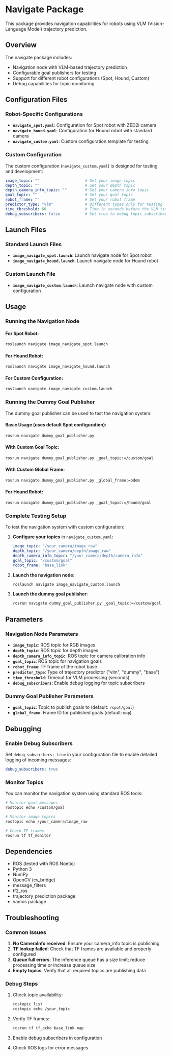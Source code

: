 # Navigate Package

This package provides navigation capabilities for robots using VLM (Vision-Language Model) trajectory prediction.

## Overview

The navigate package includes:
- Navigation node with VLM-based trajectory prediction
- Configurable goal publishers for testing
- Support for different robot configurations (Spot, Hound, Custom)
- Debug capabilities for topic monitoring

## Configuration Files

### Robot-Specific Configurations

- **`navigate_spot.yaml`**: Configuration for Spot robot with ZED2i camera
- **`navigate_hound.yaml`**: Configuration for Hound robot with standard camera
- **`navigate_custom.yaml`**: Custom configuration template for testing

### Custom Configuration

The custom configuration (`navigate_custom.yaml`) is designed for testing and development:

```yaml
image_topic: ""                    # Set your image topic
depth_topic: ""                    # Set your depth topic  
depth_camera_info_topic: ""        # Set your camera info topic
goal_topic: ""                     # Set your goal topic
robot_frame: ""                    # Set your robot frame
predictor_type: "vlm"              # Different types only for testing
time_threshold: 60                 # Time in seconds before the VLM times out and replans
debug_subscribers: false           # Set true to debug topic subscribers
```

## Launch Files

### Standard Launch Files
- **`image_navigate_spot.launch`**: Launch navigate node for Spot robot
- **`image_navigate_hound.launch`**: Launch navigate node for Hound robot

### Custom Launch File
- **`image_navigate_custom.launch`**: Launch navigate node with custom configuration

## Usage

### Running the Navigation Node

#### For Spot Robot:
```bash
roslaunch navigate image_navigate_spot.launch
```

#### For Hound Robot:
```bash
roslaunch navigate image_navigate_hound.launch
```

#### For Custom Configuration:
```bash
roslaunch navigate image_navigate_custom.launch
```

### Running the Dummy Goal Publisher

The dummy goal publisher can be used to test the navigation system:

#### Basic Usage (uses default Spot configuration):
```bash
rosrun navigate dummy_goal_publisher.py
```

#### With Custom Goal Topic:
```bash
rosrun navigate dummy_goal_publisher.py _goal_topic:=/custom/goal
```

#### With Custom Global Frame:
```bash
rosrun navigate dummy_goal_publisher.py _global_frame:=odom
```

#### For Hound Robot:
```bash
rosrun navigate dummy_goal_publisher.py _goal_topic:=/hound/goal
```

### Complete Testing Setup

To test the navigation system with custom configuration:

1. **Configure your topics** in `navigate_custom.yaml`:
   ```yaml
   image_topic: "/your_camera/image_raw"
   depth_topic: "/your_camera/depth/image_raw"
   depth_camera_info_topic: "/your_camera/depth/camera_info"
   goal_topic: "/custom/goal"
   robot_frame: "base_link"
   ```

2. **Launch the navigation node**:
   ```bash
   roslaunch navigate image_navigate_custom.launch
   ```

3. **Launch the dummy goal publisher**:
   ```bash
   rosrun navigate dummy_goal_publisher.py _goal_topic:=/custom/goal
   ```

## Parameters

### Navigation Node Parameters

- **`image_topic`**: ROS topic for RGB images
- **`depth_topic`**: ROS topic for depth images  
- **`depth_camera_info_topic`**: ROS topic for camera calibration info
- **`goal_topic`**: ROS topic for navigation goals
- **`robot_frame`**: TF frame of the robot base
- **`predictor_type`**: Type of trajectory predictor ("vlm", "dummy", "base")
- **`time_threshold`**: Timeout for VLM processing (seconds)
- **`debug_subscribers`**: Enable debug logging for topic subscribers

### Dummy Goal Publisher Parameters

- **`goal_topic`**: Topic to publish goals to (default: `/spot/goal`)
- **`global_frame`**: Frame ID for published goals (default: `map`)

## Debugging

### Enable Debug Subscribers

Set `debug_subscribers: true` in your configuration file to enable detailed logging of incoming messages:

```yaml
debug_subscribers: true
```

### Monitor Topics

You can monitor the navigation system using standard ROS tools:

```bash
# Monitor goal messages
rostopic echo /custom/goal

# Monitor image topics
rostopic echo /your_camera/image_raw

# Check TF frames
rosrun tf tf_monitor
```

## Dependencies

- ROS (tested with ROS Noetic)
- Python 3
- NumPy
- OpenCV (cv_bridge)
- message_filters
- tf2_ros
- trajectory_prediction package
- vamos package

## Troubleshooting

### Common Issues

1. **No CameraInfo received**: Ensure your camera_info topic is publishing
2. **TF lookup failed**: Check that TF frames are available and properly configured
3. **Queue full errors**: The inference queue has a size limit; reduce processing time or increase queue size
4. **Empty topics**: Verify that all required topics are publishing data

### Debug Steps

1. Check topic availability:
   ```bash
   rostopic list
   rostopic echo /your_topic
   ```

2. Verify TF frames:
   ```bash
   rosrun tf tf_echo base_link map
   ```

3. Enable debug subscribers in configuration
4. Check ROS logs for error messages
